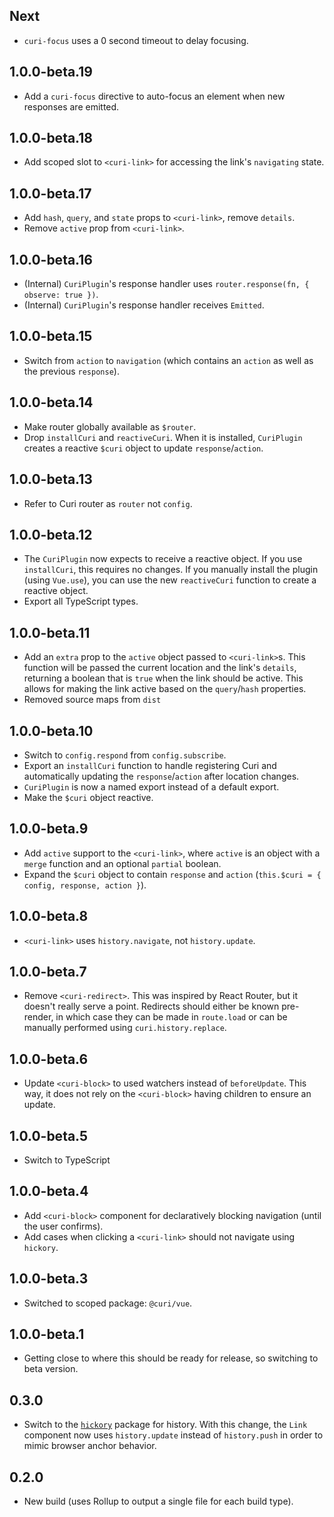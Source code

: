## Next

- `curi-focus` uses a 0 second timeout to delay focusing.

## 1.0.0-beta.19

- Add a `curi-focus` directive to auto-focus an element when new responses are emitted.

## 1.0.0-beta.18

- Add scoped slot to `<curi-link>` for accessing the link's `navigating` state.

## 1.0.0-beta.17

- Add `hash`, `query`, and `state` props to `<curi-link>`, remove `details`.
- Remove `active` prop from `<curi-link>`.

## 1.0.0-beta.16

- (Internal) `CuriPlugin`'s response handler uses `router.response(fn, { observe: true })`.
- (Internal) `CuriPlugin`'s response handler receives `Emitted`.

## 1.0.0-beta.15

- Switch from `action` to `navigation` (which contains an `action` as well as the previous `response`).

## 1.0.0-beta.14

- Make router globally available as `$router`.
- Drop `installCuri` and `reactiveCuri`. When it is installed, `CuriPlugin` creates a reactive `$curi` object to update `response`/`action`.

## 1.0.0-beta.13

- Refer to Curi router as `router` not `config`.

## 1.0.0-beta.12

- The `CuriPlugin` now expects to receive a reactive object. If you use `installCuri`, this requires no changes. If you manually install the plugin (using `Vue.use`), you can use the new `reactiveCuri` function to create a reactive object.
- Export all TypeScript types.

## 1.0.0-beta.11

- Add an `extra` prop to the `active` object passed to `<curi-link>`s. This function will be passed the current location and the link's `details`, returning a boolean that is `true` when the link should be active. This allows for making the link active based on the `query`/`hash` properties.
- Removed source maps from `dist`

## 1.0.0-beta.10

- Switch to `config.respond` from `config.subscribe`.
- Export an `installCuri` function to handle registering Curi and automatically updating the `response`/`action` after location changes.
- `CuriPlugin` is now a named export instead of a default export.
- Make the `$curi` object reactive.

## 1.0.0-beta.9

- Add `active` support to the `<curi-link>`, where `active` is an object with a `merge` function and an optional `partial` boolean.
- Expand the `$curi` object to contain `response` and `action` (`this.$curi = { config, response, action }`).

## 1.0.0-beta.8

- `<curi-link>` uses `history.navigate`, not `history.update`.

## 1.0.0-beta.7

- Remove `<curi-redirect>`. This was inspired by React Router, but it doesn't really serve a point. Redirects should either be known pre-render, in which case they can be made in `route.load` or can be manually performed using `curi.history.replace`.

## 1.0.0-beta.6

- Update `<curi-block>` to used watchers instead of `beforeUpdate`. This way, it does not rely on the `<curi-block>` having children to ensure an update.

## 1.0.0-beta.5

- Switch to TypeScript

## 1.0.0-beta.4

- Add `<curi-block>` component for declaratively blocking navigation (until the user confirms).
- Add cases when clicking a `<curi-link>` should not navigate using `hickory`.

## 1.0.0-beta.3

- Switched to scoped package: `@curi/vue`.

## 1.0.0-beta.1

- Getting close to where this should be ready for release, so switching to beta version.

## 0.3.0

- Switch to the [`hickory`](https://github.com/pshrmn/hickory) package for history. With this change, the `Link` component now uses `history.update` instead of `history.push` in order to mimic browser anchor behavior.

## 0.2.0

- New build (uses Rollup to output a single file for each build type).
